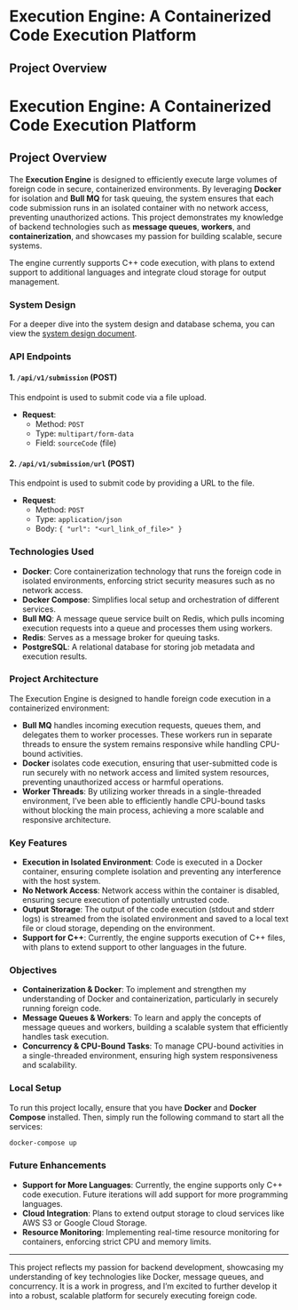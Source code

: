 # Execution Engine: A Containerized Code Execution Platform

## Project Overview

# Execution Engine: A Containerized Code Execution Platform

## Project Overview

The **Execution Engine** is designed to efficiently execute large volumes of foreign code in secure, containerized environments. By leveraging **Docker** for isolation and **Bull MQ** for task queuing, the system ensures that each code submission runs in an isolated container with no network access, preventing unauthorized actions. This project demonstrates my knowledge of backend technologies such as **message queues**, **workers**, and **containerization**, and showcases my passion for building scalable, secure systems.

The engine currently supports C++ code execution, with plans to extend support to additional languages and integrate cloud storage for output management.

### System Design
For a deeper dive into the system design and database schema, you can view the [system design document](https://app.eraser.io/workspace/kNItSZQCCJMyLWKMz0mY?origin=share).

### API Endpoints

#### 1. `/api/v1/submission` (POST)
This endpoint is used to submit code via a file upload.
- **Request**: 
  - Method: `POST`
  - Type: `multipart/form-data`
  - Field: `sourceCode` (file)

#### 2. `/api/v1/submission/url` (POST)
This endpoint is used to submit code by providing a URL to the file.
- **Request**:
  - Method: `POST`
  - Type: `application/json`
  - Body: `{ "url": "<url_link_of_file>" }`

### Technologies Used
- **Docker**: Core containerization technology that runs the foreign code in isolated environments, enforcing strict security measures such as no network access.
- **Docker Compose**: Simplifies local setup and orchestration of different services.
- **Bull MQ**: A message queue service built on Redis, which pulls incoming execution requests into a queue and processes them using workers.
- **Redis**: Serves as a message broker for queuing tasks.
- **PostgreSQL**: A relational database for storing job metadata and execution results.

### Project Architecture

The Execution Engine is designed to handle foreign code execution in a containerized environment:
- **Bull MQ** handles incoming execution requests, queues them, and delegates them to worker processes. These workers run in separate threads to ensure the system remains responsive while handling CPU-bound activities.
- **Docker** isolates code execution, ensuring that user-submitted code is run securely with no network access and limited system resources, preventing unauthorized access or harmful operations.
- **Worker Threads**: By utilizing worker threads in a single-threaded environment, I’ve been able to efficiently handle CPU-bound tasks without blocking the main process, achieving a more scalable and responsive architecture.

### Key Features
- **Execution in Isolated Environment**: Code is executed in a Docker container, ensuring complete isolation and preventing any interference with the host system.
- **No Network Access**: Network access within the container is disabled, ensuring secure execution of potentially untrusted code.
- **Output Storage**: The output of the code execution (stdout and stderr logs) is streamed from the isolated environment and saved to a local text file or cloud storage, depending on the environment.
- **Support for C++**: Currently, the engine supports execution of C++ files, with plans to extend support to other languages in the future.

### Objectives
- **Containerization & Docker**: To implement and strengthen my understanding of Docker and containerization, particularly in securely running foreign code.
- **Message Queues & Workers**: To learn and apply the concepts of message queues and workers, building a scalable system that efficiently handles task execution.
- **Concurrency & CPU-Bound Tasks**: To manage CPU-bound activities in a single-threaded environment, ensuring high system responsiveness and scalability.

### Local Setup
To run this project locally, ensure that you have **Docker** and **Docker Compose** installed. Then, simply run the following command to start all the services:

```bash
docker-compose up
```

### Future Enhancements
- **Support for More Languages**: Currently, the engine supports only C++ code execution. Future iterations will add support for more programming languages.
- **Cloud Integration**: Plans to extend output storage to cloud services like AWS S3 or Google Cloud Storage.
- **Resource Monitoring**: Implementing real-time resource monitoring for containers, enforcing strict CPU and memory limits.


---

This project reflects my passion for backend development, showcasing my understanding of key technologies like Docker, message queues, and concurrency. It is a work in progress, and I’m excited to further develop it into a robust, scalable platform for securely executing foreign code.

